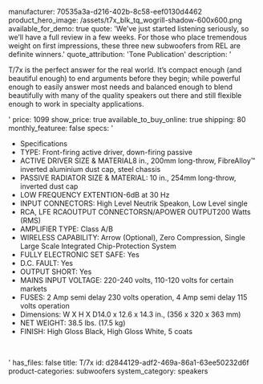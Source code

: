 manufacturer: 70535a3a-d216-402b-8c58-eef0130d4462
product_hero_image: /assets/t7x_blk_tq_wogrill-shadow-600x600.png
available_for_demo: true
quote: 'We’ve just started listening seriously, so we’ll have a full review in a few weeks. For those who place tremendous weight on first impressions, these three new subwoofers from REL are definite winners.'
quote_attribution: 'Tone Publication'
description: '<p>T/7x is the perfect answer for the real world. It’s compact enough (and beautiful enough) to end arguments before they begin; while powerful enough to easily answer most needs and balanced enough to blend beautifully with many of the quality speakers out there and still flexible enough to work in specialty applications.&nbsp;&nbsp;</p>'
price: 1099
show_price: true
available_to_buy_online: true
shipping: 80
monthly_featuree: false
specs: '<ul><li>Specifications</li><li>TYPE: Front-firing active driver, down-firing passive</li><li>ACTIVE DRIVER SIZE &amp; MATERIAL8 in., 200mm long-throw, FibreAlloy™ inverted aluminium dust cap, steel chassis</li><li>PASSIVE RADIATOR SIZE &amp; MATERIAL: 10 in., 254mm long-throw, inverted dust cap</li><li>LOW FREQUENCY EXTENTION-6dB at 30 Hz</li><li>INPUT CONNECTORS: High Level Neutrik Speakon, Low Level single&nbsp;</li><li>RCA, LFE RCAOUTPUT CONNECTORSN/APOWER OUTPUT200 Watts (RMS)</li><li>AMPLIFIER TYPE: Class A/B</li><li>WIRELESS CAPABILITY: Arrow (Optional), Zero Compression, Single Large Scale Integrated Chip-Protection System</li><li>FULLY ELECTRONIC SET SAFE: Yes</li><li>D.C. FAULT: Yes</li><li>OUTPUT SHORT: Yes</li><li>MAINS INPUT VOLTAGE: 220-240 volts, 110-120 volts for certain markets</li><li>FUSES: 2 Amp semi delay 230 volts operation, 4 Amp semi delay 115 volts operation</li><li>Dimensions: W X H X D14.0 x 12.6 x 14.3 in., (356 x 320 x 363 mm)</li><li>NET WEIGHT: 38.5 lbs. (17.5 kg)</li><li>FINISH: High Gloss Black, High Gloss White, 5 coats</li></ul><p><br></p>'
has_files: false
title: T/7x
id: d2844129-adf2-469a-86a1-63ee50232d6f
product-categories: subwoofers
system_category: speakers
